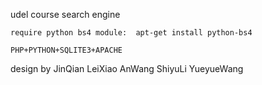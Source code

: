 udel course search engine
    
    require python bs4 module:  apt-get install python-bs4
    
    PHP+PYTHON+SQLITE3+APACHE
    
design by JinQian LeiXiao AnWang ShiyuLi YueyueWang